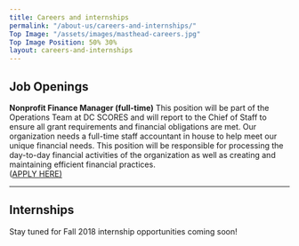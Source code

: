 ```yaml
---
title: Careers and internships
permalink: "/about-us/careers-and-internships/"
Top Image: "/assets/images/masthead-careers.jpg"
Top Image Position: 50% 30%
layout: careers-and-internships
---
```


## Job Openings

**Nonprofit Finance Manager (full-time)**
This position will be part of the Operations Team at DC SCORES and will report to the Chief of Staff to ensure all grant requirements and financial obligations are met.  Our organization needs a full-time staff accountant in house to help meet our unique financial needs. This position will be responsible for processing the day-to-day financial activities of the organization as well as creating and maintaining efficient financial practices.\
\([APPLY HERE)](https://dcscores.recruiterbox.com/jobs/fk01fxf/)

---

## Internships

Stay tuned for Fall 2018 internship opportunities coming soon!
